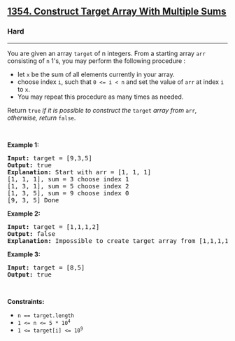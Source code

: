 <h2><a href="https://leetcode.com/problems/construct-target-array-with-multiple-sums/">1354. Construct Target Array With Multiple Sums</a></h2><h3>Hard</h3><hr><div style="user-select: auto;"><p style="user-select: auto;">You are given an array <code style="user-select: auto;">target</code> of n integers. From a starting array <code style="user-select: auto;">arr</code> consisting of <code style="user-select: auto;">n</code> 1's, you may perform the following procedure :</p>

<ul style="user-select: auto;">
	<li style="user-select: auto;">let <code style="user-select: auto;">x</code> be the sum of all elements currently in your array.</li>
	<li style="user-select: auto;">choose index <code style="user-select: auto;">i</code>, such that <code style="user-select: auto;">0 &lt;= i &lt; n</code> and set the value of <code style="user-select: auto;">arr</code> at index <code style="user-select: auto;">i</code> to <code style="user-select: auto;">x</code>.</li>
	<li style="user-select: auto;">You may repeat this procedure as many times as needed.</li>
</ul>

<p style="user-select: auto;">Return <code style="user-select: auto;">true</code> <em style="user-select: auto;">if it is possible to construct the</em> <code style="user-select: auto;">target</code> <em style="user-select: auto;">array from</em> <code style="user-select: auto;">arr</code><em style="user-select: auto;">, otherwise, return</em> <code style="user-select: auto;">false</code>.</p>

<p style="user-select: auto;">&nbsp;</p>
<p style="user-select: auto;"><strong style="user-select: auto;">Example 1:</strong></p>

<pre style="user-select: auto;"><strong style="user-select: auto;">Input:</strong> target = [9,3,5]
<strong style="user-select: auto;">Output:</strong> true
<strong style="user-select: auto;">Explanation:</strong> Start with arr = [1, 1, 1] 
[1, 1, 1], sum = 3 choose index 1
[1, 3, 1], sum = 5 choose index 2
[1, 3, 5], sum = 9 choose index 0
[9, 3, 5] Done
</pre>

<p style="user-select: auto;"><strong style="user-select: auto;">Example 2:</strong></p>

<pre style="user-select: auto;"><strong style="user-select: auto;">Input:</strong> target = [1,1,1,2]
<strong style="user-select: auto;">Output:</strong> false
<strong style="user-select: auto;">Explanation:</strong> Impossible to create target array from [1,1,1,1].
</pre>

<p style="user-select: auto;"><strong style="user-select: auto;">Example 3:</strong></p>

<pre style="user-select: auto;"><strong style="user-select: auto;">Input:</strong> target = [8,5]
<strong style="user-select: auto;">Output:</strong> true
</pre>

<p style="user-select: auto;">&nbsp;</p>
<p style="user-select: auto;"><strong style="user-select: auto;">Constraints:</strong></p>

<ul style="user-select: auto;">
	<li style="user-select: auto;"><code style="user-select: auto;">n == target.length</code></li>
	<li style="user-select: auto;"><code style="user-select: auto;">1 &lt;= n &lt;= 5 * 10<sup style="user-select: auto;">4</sup></code></li>
	<li style="user-select: auto;"><code style="user-select: auto;">1 &lt;= target[i] &lt;= 10<sup style="user-select: auto;">9</sup></code></li>
</ul>
</div>